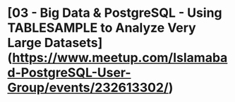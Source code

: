 # [03 - Big Data & PostgreSQL - Using TABLESAMPLE to Analyze Very Large Datasets] (https://www.meetup.com/Islamabad-PostgreSQL-User-Group/events/232613302/)

